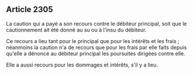 Article 2305
----
La caution qui a payé a son recours contre le débiteur principal, soit que le
cautionnement ait été donné au su ou à l'insu du débiteur.

Ce recours a lieu tant pour le principal que pour les intérêts et les frais ;
néanmoins la caution n'a de recours que pour les frais par elle faits depuis
qu'elle a dénoncé au débiteur principal les poursuites dirigées contre elle.

Elle a aussi recours pour les dommages et intérêts, s'il y a lieu.
